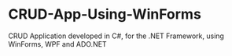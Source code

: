 # CRUD-App-Using-WinForms
CRUD Application developed in C#, for the .NET Framework, using WinForms, WPF and ADO.NET
